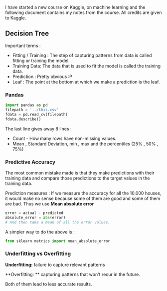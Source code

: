 I have started a new course on Kaggle, on machine learning and the following document contains my notes from the course. All credits are given to Kaggle.

## Decision Tree

Important terms : 

- Fitting / Training : The step of capturing patterns from data is called fitting or training the model.
- Training Data: The data that is used to fit the model is called the training data.
- Prediction : Pretty obvious :P 
- Leaf : The point at the bottom at which we make a prediction is the leaf.

### Pandas

```python
import pandas as pd
filepath = '../this.csv'
fdata = pd.read_cv(filepath)
fdata.describe()
```

The last line gives away 8 lines : 

* Count - How many rows have non-missing values.
* Mean , Standard Deviation, min , max and the percentiles (25% , 50% , 75%)

### Predictive Accuracy

The most common mistake made is that they make predictions with their training data and compare those predictions to the target values in the training data.

Prediction measures : If we measure the accuracy for all the 10,000 houses, it would make no sense because some of them are good and some of them are bad. Thus we use **Mean absolute error**

``` python
error = actual - predicted
absolute_error = abs(error)
# And then take a mean of all the error values.
```

A simpler way to do the above is : 

```python
from sklearn.metrics import mean_absolute_error
```



### Underfitting vs Overfitting

**Underfitting:** failure to capture relevant patterns

**Overfitting: ** capturing patterns that won't recur in the future.

Both of them lead to less accurate results.